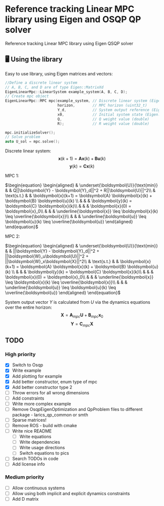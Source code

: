 # Reference tracking Linear MPC library using Eigen and OSQP QP solver
Reference tracking Linear MPC library using Eigen QSQP solver 

## 🖥️ Using the library

Easy to use library, using Eigen matrices and vectors:

```cpp
//Define a discrete linear system 
// A, B, C, and D are of type Eigen::MatrixXd
EigenLinearMpc::LinearSystem example_system(A, B, C, D); 
// Create mpc object
EigenLinearMpc::MPC mpc(example_system, // Discrete linear system (EigenLinearMpc::LinearSystem)
                        horizon,        // MPC horizon (uint32_t)
                        Y_d,            // System output reference (Eigen::VectorXd)
                        x0,             // Initial system state (Eigen::VectorXd)
                        Q,              // Q weight value (double)
                        R);             // R weight value (double)

mpc.initializeSolver();
// Solve problem
auto U_sol = mpc.solve();
```


Discrete linear system:
$$
	\boldsymbol{x}(k+1) = \boldsymbol{A}\boldsymbol{x}(k) + \boldsymbol{B}\boldsymbol{u}(k)
$$
$$
	\boldsymbol{y}(k) = \boldsymbol{C}\boldsymbol{x}(k)
$$

MPC 1:

$\begin{equation}
	\begin{aligned}
        & \underset{\boldsymbol{U}}{\text{min}} & & 
        Q||\boldsymbol{Y} - \boldsymbol{Y}_d||^2 + R||\boldsymbol{U}||^2\\
        & \text{s.t.} & &  \boldsymbol{x}(k+1) =
        \boldsymbol{A} \boldsymbol{x}(k) + 
        \boldsymbol{B} \boldsymbol{u}(k) \\
        & & & \boldsymbol{y}(k) =
        \boldsymbol{C} \boldsymbol{x}(k)\\
        & & & \boldsymbol{x}(0) =
        \boldsymbol{x}_0\\
        & & & \underline{\boldsymbol{x}} \leq \boldsymbol{x}(k) \leq \overline{\boldsymbol{x}}\\
        & & & \underline{\boldsymbol{u}} \leq \boldsymbol{u}(k) \leq \overline{\boldsymbol{u}}
    \end{aligned}
\end{equation}$

MPC 2:

$\begin{equation}
	\begin{aligned}
        & \underset{\boldsymbol{U}}{\text{min}} & & 
        ||\boldsymbol{Y} - \boldsymbol{Y}_d||^2 + ||\boldsymbol{W}_u\boldsymbol{U}||^2  + ||\boldsymbol{W}_x\boldsymbol{X}||^2\\
        & \text{s.t.} & &  \boldsymbol{x}(k+1) =
        \boldsymbol{A} \boldsymbol{x}(k) + 
        \boldsymbol{B} \boldsymbol{u}(k) \\
        & & & \boldsymbol{y}(k) =
        \boldsymbol{C} \boldsymbol{x}(k)\\
        & & & \boldsymbol{x}(0) =
        \boldsymbol{x}_0\\
        & & & \underline{\boldsymbol{x}} \leq \boldsymbol{x}(k) \leq \overline{\boldsymbol{x}}\\
        & & & \underline{\boldsymbol{u}} \leq \boldsymbol{u}(k) \leq \overline{\boldsymbol{u}}
    \end{aligned}
\end{equation}$

System output vector $Y$ is calculated from $U$ via the dynamics equations over the entire horizon:
$$
\boldsymbol{X} = \boldsymbol{A}_{mpc} \boldsymbol{U} + \boldsymbol{B}_{mpc} \boldsymbol{x}_0
$$
$$
\boldsymbol{Y} = \boldsymbol{C}_{mpc} \boldsymbol{X}
$$

## TODO
### High priority
- [x] Switch to Osqp
- [x] Write example
- [x] Add plotting for example
- [x] Add better constructor, enum type of mpc
- [x] Add better constructor type 2
- [ ] Throw errors for all wrong dimensions
- [ ] Add constraints
- [ ] Write more complex example
- [ ] Remove OsqpEigenOptimization and QpProblem files to different package - larics_qp_common or smth
- [ ] Sparse matrices!
- [ ] Remove ROS - build with cmake
- [ ] Write nice README
    - [ ] Write equations
    - [ ] Write dependencies
    - [ ] Write usage directions
    - [ ] Switch equations to pics
- [ ] Search TODOs in code
- [ ] Add license info

### Medium priority
- [ ] Allow continuous systems
- [ ] Allow using both implicit and explicit dynamics constraints
- [ ] Add D matrix